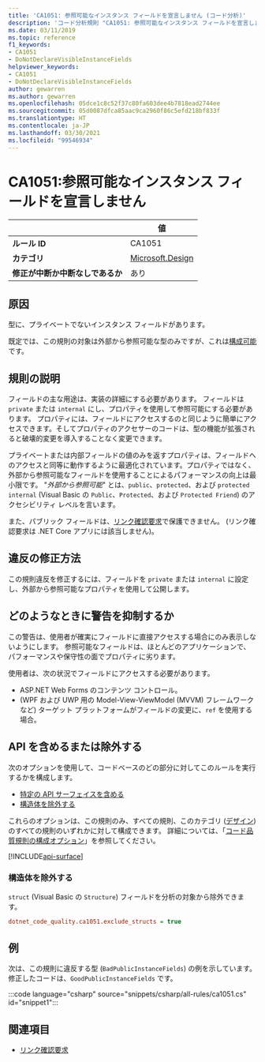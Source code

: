 ```yaml
---
title: 'CA1051: 参照可能なインスタンス フィールドを宣言しません (コード分析)'
description: 'コード分析規則 "CA1051: 参照可能なインスタンス フィールドを宣言しません" について説明します'
ms.date: 03/11/2019
ms.topic: reference
f1_keywords:
- CA1051
- DoNotDeclareVisibleInstanceFields
helpviewer_keywords:
- CA1051
- DoNotDeclareVisibleInstanceFields
author: gewarren
ms.author: gewarren
ms.openlocfilehash: 05dce1c8c52f37c80fa603dee4b7818ead2744ee
ms.sourcegitcommit: 05d0087dfca85aac9ca2960f86c5efd218bf833f
ms.translationtype: HT
ms.contentlocale: ja-JP
ms.lasthandoff: 03/30/2021
ms.locfileid: "99546934"
---
```

# <a name="ca1051-do-not-declare-visible-instance-fields"></a>CA1051:参照可能なインスタンス フィールドを宣言しません

| | 値 |
|-|-|
| **ルール ID** |CA1051|
| **カテゴリ** |[Microsoft.Design](design-warnings.md)|
| **修正が中断か中断なしであるか** |あり|

## <a name="cause"></a>原因

型に、プライベートでないインスタンス フィールドがあります。

既定では、この規則の対象は外部から参照可能な型のみですが、これは[構成可能](#include-or-exclude-apis)です。

## <a name="rule-description"></a>規則の説明

フィールドの主な用途は、実装の詳細にする必要があります。 フィールドは `private` または `internal` にし、プロパティを使用して参照可能にする必要があります。 プロパティには、フィールドにアクセスするのと同じように簡単にアクセスできます。そしてプロパティのアクセサーのコードは、型の機能が拡張されると破壊的変更を導入することなく変更できます。

プライベートまたは内部フィールドの値のみを返すプロパティは、フィールドへのアクセスと同等に動作するように最適化されています。プロパティではなく、外部から参照可能なフィールドを使用することによるパフォーマンスの向上は最小限です。 "*外部から参照可能*" とは、`public`、`protected`、および `protected internal` (Visual Basic の `Public`、`Protected`、および `Protected Friend`) のアクセシビリティ レベルを言います。

また、パブリック フィールドは、[リンク確認要求](../../../framework/misc/link-demands.md)で保護できません。 (リンク確認要求は .NET Core アプリには該当しません)。

## <a name="how-to-fix-violations"></a>違反の修正方法

この規則違反を修正するには、フィールドを `private` または `internal` に設定し、外部から参照可能なプロパティを使用して公開します。

## <a name="when-to-suppress-warnings"></a>どのようなときに警告を抑制するか

この警告は、使用者が確実にフィールドに直接アクセスする場合にのみ表示しないようにします。 参照可能なフィールドは、ほとんどのアプリケーションで、パフォーマンスや保守性の面でプロパティに劣ります。

使用者は、次の状況でフィールドにアクセスする必要があります。

- ASP.NET Web Forms のコンテンツ コントロール。
- (WPF および UWP 用の Model-View-ViewModel (MVVM) フレームワークなど) ターゲット プラットフォームがフィールドの変更に、`ref` を使用する場合。

## <a name="include-or-exclude-apis"></a>API を含めるまたは除外する

次のオプションを使用して、コードベースのどの部分に対してこのルールを実行するかを構成します。

- [特定の API サーフェイスを含める](#include-specific-api-surfaces)
- [構造体を除外する](#exclude-structs)

これらのオプションは、この規則のみ、すべての規則、このカテゴリ ([デザイン](design-warnings.md)) のすべての規則のいずれかに対して構成できます。 詳細については、「[コード品質規則の構成オプション](../code-quality-rule-options.md)」を参照してください。

[!INCLUDE[api-surface](~/includes/code-analysis/api-surface.md)]

### <a name="exclude-structs"></a>構造体を除外する

`struct` (Visual Basic の `Structure`) フィールドを分析の対象から除外できます。

```ini
dotnet_code_quality.ca1051.exclude_structs = true
```

## <a name="example"></a>例

次は、この規則に違反する型 (`BadPublicInstanceFields`) の例を示しています。 修正したコードは、`GoodPublicInstanceFields` です。

:::code language="csharp" source="snippets/csharp/all-rules/ca1051.cs" id="snippet1":::

## <a name="see-also"></a>関連項目

- [リンク確認要求](../../../framework/misc/link-demands.md)
